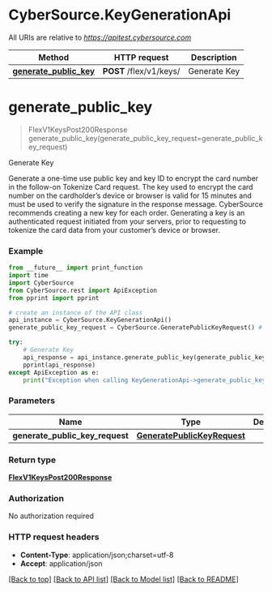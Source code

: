 # CyberSource.KeyGenerationApi

All URIs are relative to *https://apitest.cybersource.com*

Method | HTTP request | Description
------------- | ------------- | -------------
[**generate_public_key**](KeyGenerationApi.md#generate_public_key) | **POST** /flex/v1/keys/ | Generate Key


# **generate_public_key**
> FlexV1KeysPost200Response generate_public_key(generate_public_key_request=generate_public_key_request)

Generate Key

Generate a one-time use public key and key ID to encrypt the card number in the follow-on Tokenize Card request. The key used to encrypt the card number on the cardholder’s device or browser is valid for 15 minutes and must be used to verify the signature in the response message. CyberSource recommends creating a new key for each order. Generating a key is an authenticated request initiated from your servers, prior to requesting to tokenize the card data from your customer’s device or browser.

### Example 
```python
from __future__ import print_function
import time
import CyberSource
from CyberSource.rest import ApiException
from pprint import pprint

# create an instance of the API class
api_instance = CyberSource.KeyGenerationApi()
generate_public_key_request = CyberSource.GeneratePublicKeyRequest() # GeneratePublicKeyRequest |  (optional)

try: 
    # Generate Key
    api_response = api_instance.generate_public_key(generate_public_key_request=generate_public_key_request)
    pprint(api_response)
except ApiException as e:
    print("Exception when calling KeyGenerationApi->generate_public_key: %s\n" % e)
```

### Parameters

Name | Type | Description  | Notes
------------- | ------------- | ------------- | -------------
 **generate_public_key_request** | [**GeneratePublicKeyRequest**](GeneratePublicKeyRequest.md)|  | [optional] 

### Return type

[**FlexV1KeysPost200Response**](FlexV1KeysPost200Response.md)

### Authorization

No authorization required

### HTTP request headers

 - **Content-Type**: application/json;charset=utf-8
 - **Accept**: application/json

[[Back to top]](#) [[Back to API list]](../README.md#documentation-for-api-endpoints) [[Back to Model list]](../README.md#documentation-for-models) [[Back to README]](../README.md)

